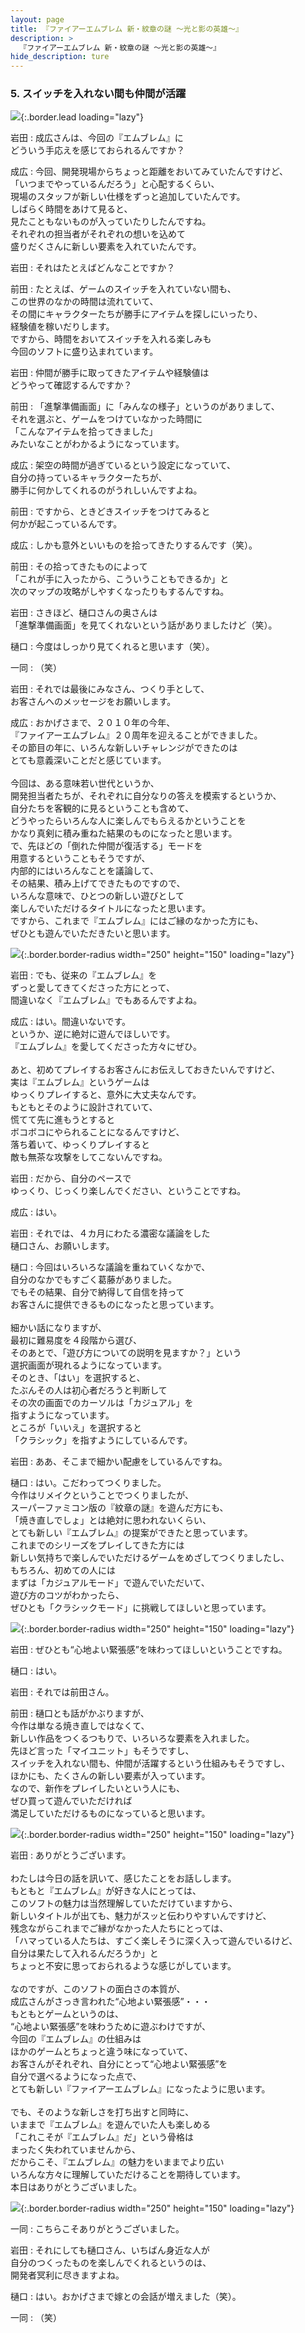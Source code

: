 ```yaml
---
layout: page
title: 『ファイアーエムブレム 新・紋章の謎 〜光と影の英雄〜』
description: >
  『ファイアーエムブレム 新・紋章の謎 〜光と影の英雄〜』
hide_description: ture
---
```


### 5. スイッチを入れない間も仲間が活躍

![](/interviews/jp/nds/vi2j/vol1/img/mainvisual5.jpg){:.border.lead loading="lazy"}

岩田
: 成広さんは、今回の『エムブレム』に<br>どういう手応えを感じておられるんですか？

成広
: 今回、開発現場からちょっと距離をおいてみていたんですけど、<br>「いつまでやっているんだろう」と心配するくらい、<br>現場のスタッフが新しい仕様をずっと追加していたんです。<br>しばらく時間をあけて見ると、<br>見たこともないものが入っていたりしたんですね。<br>それぞれの担当者がそれぞれの想いを込めて<br>盛りだくさんに新しい要素を入れていたんです。

岩田
: それはたとえばどんなことですか？

前田
: たとえば、ゲームのスイッチを入れていない間も、<br>この世界のなかの時間は流れていて、<br>その間にキャラクターたちが勝手にアイテムを探しにいったり、<br>経験値を稼いだりします。<br>ですから、時間をおいてスイッチを入れる楽しみも<br>今回のソフトに盛り込まれています。

岩田
: 仲間が勝手に取ってきたアイテムや経験値は<br>どうやって確認するんですか？

前田
: 「進撃準備画面」に「みんなの様子」というのがありまして、<br>それを選ぶと、ゲームをつけていなかった時間に<br>「こんなアイテムを拾ってきました」<br>みたいなことがわかるようになっています。

成広
: 架空の時間が過ぎているという設定になっていて、<br>自分の持っているキャラクターたちが、<br>勝手に何かしてくれるのがうれしいんですよね。

前田
: ですから、ときどきスイッチをつけてみると<br>何かが起こっているんです。

成広
: しかも意外といいものを拾ってきたりするんです（笑）。

前田
: その拾ってきたものによって<br>「これが手に入ったから、こういうこともできるか」と<br>次のマップの攻略がしやすくなったりもするんですね。

岩田
: さきほど、樋口さんの奥さんは<br>「進撃準備画面」を見てくれないという話がありましたけど（笑）。

樋口
: 今度はしっかり見てくれると思います（笑）。

一同
: （笑）

岩田
: それでは最後にみなさん、つくり手として、<br>お客さんへのメッセージをお願いします。

成広
: おかげさまで、２０１０年の今年、<br>『ファイアーエムブレム』２０周年を迎えることができました。<br>その節目の年に、いろんな新しいチャレンジができたのは<br>とても意義深いことだと感じています。<br>&nbsp;<br>今回は、ある意味若い世代というか、<br>開発担当者たちが、それぞれに自分なりの答えを模索するというか、<br>自分たちを客観的に見るということも含めて、<br>どうやったらいろんな人に楽しんでもらえるかということを<br>かなり真剣に積み重ねた結果のものになったと思います。<br>で、先ほどの「倒れた仲間が復活する」モードを<br>用意するということもそうですが、<br>内部的にはいろんなことを議論して、<br>その結果、積み上げてできたものですので、<br>いろんな意味で、ひとつの新しい遊びとして<br>楽しんでいただけるタイトルになったと思います。<br>ですから、これまで『エムブレム』にはご縁のなかった方にも、<br>ぜひとも遊んでいただきたいと思います。

![](/interviews/jp/nds/vi2j/vol1/img/photo16.jpg){:.border.border-radius width="250" height="150" loading="lazy"}

岩田
: でも、従来の『エムブレム』を<br>ずっと愛してきてくださった方にとって、<br>間違いなく『エムブレム』でもあるんですよね。

成広
: はい。間違いないです。<br>というか、逆に絶対に遊んでほしいです。<br>『エムブレム』を愛してくださった方々にぜひ。<br>&nbsp;<br>あと、初めてプレイするお客さんにお伝えしておきたいんですけど、<br>実は『エムブレム』というゲームは<br>ゆっくりプレイすると、意外に大丈夫なんです。<br>もともとそのように設計されていて、<br>慌てて先に進もうとすると<br>ボコボコにやられることになるんですけど、<br>落ち着いて、ゆっくりプレイすると<br>敵も無茶な攻撃をしてこないんですね。

岩田
: だから、自分のペースで<br>ゆっくり、じっくり楽しんでください、ということですね。

成広
: はい。

岩田
: それでは、４カ月にわたる濃密な議論をした<br>樋口さん、お願いします。

樋口
: 今回はいろいろな議論を重ねていくなかで、<br>自分のなかでもすごく葛藤がありました。<br>でもその結果、自分で納得して自信を持って<br>お客さんに提供できるものになったと思っています。<br>&nbsp;<br>細かい話になりますが、<br>最初に難易度を４段階から選び、<br>そのあとで、「遊び方についての説明を見ますか？」という<br>選択画面が現れるようになっています。<br>そのとき、「はい」を選択すると、<br>たぶんその人は初心者だろうと判断して<br>その次の画面でのカーソルは「カジュアル」を<br>指すようになっています。<br>ところが「いいえ」を選択すると<br>「クラシック」を指すようにしているんです。

岩田
: ああ、そこまで細かい配慮をしているんですね。

樋口
: はい。こだわってつくりました。<br>今作はリメイクということでつくりましたが、<br>スーパーファミコン版の『紋章の謎』を遊んだ方にも、<br>「焼き直しでしょ」とは絶対に思われないくらい、<br>とても新しい『エムブレム』の提案ができたと思っています。<br>これまでのシリーズをプレイしてきた方には<br>新しい気持ちで楽しんでいただけるゲームをめざしてつくりましたし、<br>もちろん、初めての人には<br>まずは「カジュアルモード」で遊んでいただいて、<br>遊び方のコツがわかったら、<br>ぜひとも「クラシックモード」に挑戦してほしいと思っています。

![](/interviews/jp/nds/vi2j/vol1/img/photo17.jpg){:.border.border-radius width="250" height="150" loading="lazy"}

岩田
: ぜひとも“心地よい緊張感”を味わってほしいということですね。

樋口
: はい。

岩田
: それでは前田さん。

前田
: 樋口とも話がかぶりますが、<br>今作は単なる焼き直しではなくて、<br>新しい作品をつくるつもりで、いろいろな要素を入れました。<br>先ほど言った「マイユニット」もそうですし、<br>スイッチを入れない間も、仲間が活躍するという仕組みもそうですし、<br>ほかにも、たくさんの新しい要素が入っています。<br>なので、新作をプレイしたいという人にも、<br>ぜひ買って遊んでいただければ<br>満足していただけるものになっていると思います。

![](/interviews/jp/nds/vi2j/vol1/img/photo18.jpg){:.border.border-radius width="250" height="150" loading="lazy"}

岩田
: ありがとうございます。<br>&nbsp;<br>わたしは今日の話を訊いて、感じたことをお話しします。<br>もともと『エムブレム』が好きな人にとっては、<br>このソフトの魅力は当然理解していただけていますから、<br>新しいタイトルが出ても、魅力がスッと伝わりやすいんですけど、<br>残念ながらこれまでご縁がなかった人たちにとっては、<br>「ハマっている人たちは、すごく楽しそうに深く入って遊んでいるけど、<br>自分は果たして入れるんだろうか」と<br>ちょっと不安に思っておられるような感じがしています。<br>&nbsp;<br>なのですが、このソフトの面白さの本質が、<br>成広さんがさっき言われた“心地よい緊張感”・・・<br>もともとゲームというのは、<br>“心地よい緊張感”を味わうために遊ぶわけですが、<br>今回の『エムブレム』の仕組みは<br>ほかのゲームとちょっと違う味になっていて、<br>お客さんがそれぞれ、自分にとって“心地よい緊張感”を<br>自分で選べるようになった点で、<br>とても新しい『ファイアーエムブレム』になったように思います。<br>&nbsp;<br>でも、そのような新しさを打ち出すと同時に、<br>いままで『エムブレム』を遊んでいた人も楽しめる<br>「これこそが『エムブレム』だ」という骨格は<br>まったく失われていませんから、<br>だからこそ、『エムブレム』の魅力をいままでより広い<br>いろんな方々に理解していただけることを期待しています。<br>本日はありがとうございました。

![](/interviews/jp/nds/vi2j/vol1/img/photo19.jpg){:.border.border-radius width="250" height="150" loading="lazy"}

一同
: こちらこそありがとうございました。

岩田
: それにしても樋口さん、いちばん身近な人が<br>自分のつくったものを楽しんでくれるというのは、<br>開発者冥利に尽きますよね。

樋口
: はい。おかげさまで嫁との会話が増えました（笑）。

一同
: （笑）

